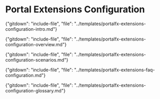 # Portal Extensions Configuration

<!-- document headers are in the individual documents -->

{"gitdown": "include-file", "file": "../templates/portalfx-extensions-configuration-intro.md"}

{"gitdown": "include-file", "file": "../templates/portalfx-extensions-configuration-overview.md"}

{"gitdown": "include-file", "file": "../templates/portalfx-extensions-configuration-scenarios.md"}

{"gitdown": "include-file", "file": "../templates/portalfx-extensions-faq-configuration.md"}

{"gitdown": "include-file", "file": "../templates/portalfx-extensions-configuration-glossary.md"}